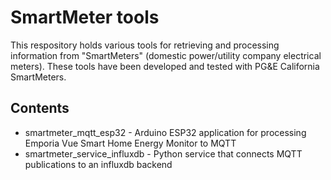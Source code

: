 
# SmartMeter tools

This respository holds various tools for retrieving and processing information from "SmartMeters" (domestic power/utility company electrical meters).
These tools have been developed and tested with PG&E California SmartMeters.

## Contents

- smartmeter_mqtt_esp32       - Arduino ESP32 application for processing Emporia Vue Smart Home Energy Monitor to MQTT
- smartmeter_service_influxdb - Python service that connects MQTT publications to an influxdb backend
